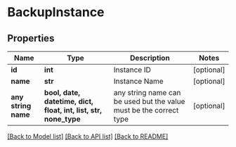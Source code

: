 # BackupInstance


## Properties
Name | Type | Description | Notes
------------ | ------------- | ------------- | -------------
**id** | **int** | Instance ID | [optional] 
**name** | **str** | Instance Name | [optional] 
**any string name** | **bool, date, datetime, dict, float, int, list, str, none_type** | any string name can be used but the value must be the correct type | [optional]

[[Back to Model list]](../README.md#documentation-for-models) [[Back to API list]](../README.md#documentation-for-api-endpoints) [[Back to README]](../README.md)


